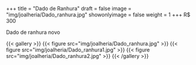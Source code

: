 +++
title = "Dado de Ranhura"
draft = false
image = "img/joalheria/Dado_ranhura.jpg"
showonlyimage = false
weight = 1
+++
<span class="price">R$ 300</span>

<!--more-->

Dado de ranhura novo

{{< gallery >}}
{{< figure src="img/joalheria/Dado_ranhura.jpg" >}}
{{< figure src="img/joalheria/Dado_ranhura1.jpg" >}}
{{< figure src="img/joalheria/Dado_ranhura2.jpg" >}}
{{< /gallery >}}
